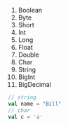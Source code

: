1) Boolean
2) Byte
3) Short
4) Int
5) Long
6) Float
7) Double
8) Char
9) String
10) BigInt
11) BigDecimal
```scala
// string
val name = "Bill"
// char
val c = 'a'
```